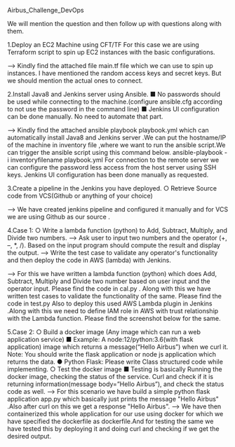 Airbus_Challenge_DevOps

We will mention the question and then follow up with questions along with them.

1.Deploy an EC2 Machine using CFT/TF
For this case we are using Terraform script to spin up EC2 instances with the basic configurations.

--> Kindly find the attached file main.tf file which we can use to spin up instances. I have mentioned the random access keys and secret keys. But we should mention the actual  ones to connect.

2.Install Java8 and Jenkins server using Ansible.
■ No passwords should be used while connecting to the
machine.(configure ansible.cfg according to not use the password in the
command line)
■ Jenkins UI configuration can be done manually. No need to automate
that part.

--> Kindly find the attached ansible playbook playbook.yml which can automatically install Java8 and Jenkins server .We can put the hostname/IP of the machine in inventory file ,where we want to run the ansible script.We can trigger the ansible script using this command below.
ansible-playbook -i inventoryfilename playbook.yml
For connection to the remote server we can configure the password less access from the host server using SSH keys.
Jenkins UI configuration has been done manually as requested.

3.Create a pipeline in the Jenkins you have deployed.
○ Retrieve Source code from VCS(Github or anything of your choice)

--> We have created jenkins pipeline and configured it manually and for VCS we are using Github as our source .

4.Case 1:
○ Write a lambda function (python) to Add, Subtract, Multiply, and Divide
two numbers.
--> Ask user to input two numbers and the operator (+, –, *, /). Based on
the input program should compute the result and display the output.
--> Write the test case to validate any operator's functionality and then
deploy the code in AWS (lambda) with Jenkins.

--> For this we have written a lambda function (python) which does Add, Subtract, Multiply and Divide two number based on user input and the operator input. Please find the code in cal.py .
Along with this we have written test cases to validate the functionality of the same. Please find the code in test.py
Also to deploy this used AWS Lambda plugin in Jenkins .Along with this we need to define IAM role in AWS with trust relationship with the Lambda function. Please find the screenshot below for the same.

5.Case 2:
○ Build a docker image (Any image which can run a web application service)
■ Example: A node:12/python:3.6(with flask application) image which
returns a message(“Hello Airbus”) when we curl it.
Note: You should write the flask application or node js application which
returns the data.
● Python Flask: Please write Class structured code while
implementing.
○ Test the docker image
■ Testing is basically Running the docker image, checking the status of the
service. Curl and check if it is returning information(message
body=”Hello Airbus”), and check the status code as well.
--> For this scenario we have build a simple python flask application app.py which basically just prints the message "Hello Airbus" .Also after curl on this we get a response "Hello Airbus".
--> We have then containerized this whole application for our use using docker for which we have specified the dockerfile as dockerfile.And for testing the same we have tested this by deploying it and doing curl and checking if we get the desired output. 
